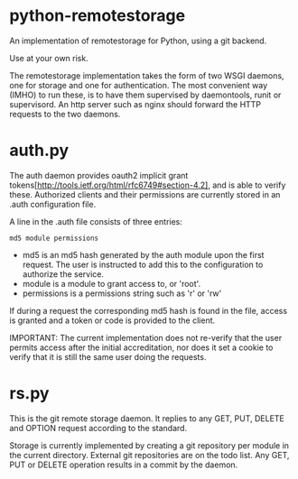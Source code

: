 python-remotestorage
====================

An implementation of remotestorage for Python, using a git backend.

Use at your own risk. 

The remotestorage implementation takes the form of two WSGI daemons, one for storage and one for authentication. The most convenient way (IMHO) to run these, is to have them supervised by daemontools, runit or supervisord. An http server such as nginx should forward the HTTP requests to the two daemons. 

auth.py 
=======

The auth daemon provides oauth2 implicit grant tokens[http://tools.ietf.org/html/rfc6749#section-4.2], and is able to verify these. 
Authorized clients and their permissions are currently stored in an .auth configuration file. 

A line in the .auth file consists of three entries:

    md5 module permissions

* md5 is an md5 hash generated by the auth module upon the first request. The user is instructed to add this to the configuration to authorize the service.
* module is a module to grant access to, or 'root'.
* permissions is a permissions string such as 'r' or 'rw'

If during a request the corresponding md5 hash is found in the file, access is granted and a token or code is provided to the client. 

IMPORTANT: The current implementation does not re-verify that the user permits access after the initial accreditation, nor does it set a cookie to verify that it is still the same user doing the requests. 

rs.py
=====

This is the git remote storage daemon. It replies to any GET, PUT, DELETE and OPTION request according to the standard.

Storage is currently implemented by creating a git repository per module in the current directory. External git repositories are on the todo list. Any GET, PUT or DELETE operation results in a commit by the daemon.

